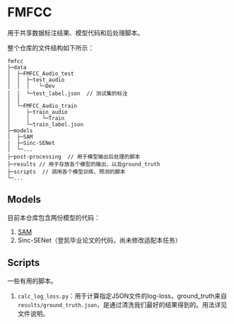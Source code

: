 # FMFCC
用于共享数据标注结果、模型代码和后处理脚本。

整个仓库的文件结构如下所示：

```
fmfcc
├─data
│  ├─FMFCC_Audio_test
│  │  ├─test_audio
│  │  │   └─Dev
│  │  └─test_label.json  // 测试集的标注
│  │
│  └─FMFCC_Audio_train
│     ├─train_audio
│     │    └─Train
│     └─train_label.json
├─models
│  ├─SAM
|  ├─Sinc-SENet
│  └─...
├─post-processing  // 用于模型输出后处理的脚本
├─results // 用于存放各个模型的输出，以及ground_truth
├─scripts  // 调用各个模型训练、预测的脚本
└─...
```

## Models

目前本仓库包含两份模型的代码：
1. [SAM](https://www.paperswithcode.com/paper/sharpness-aware-minimization-for-efficiently-1)
2. Sinc-SENet（登凯毕业论文的代码，尚未修改适配本任务）

## Scripts

一些有用的脚本。
1. `calc_log_loss.py`：用于计算指定JSON文件的log-loss，ground_truth来自`results/ground_truth.json`，是通过清洗我们最好的结果得到的。用法详见文件说明。
